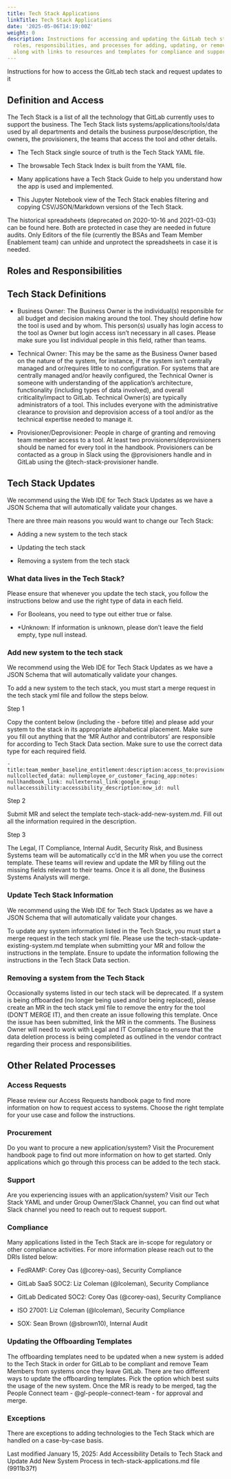 ```yaml
---
title: Tech Stack Applications
linkTitle: Tech Stack Applications
date: '2025-05-06T14:19:00Z'
weight: 0
description: Instructions for accessing and updating the GitLab tech stack, detailing
  roles, responsibilities, and processes for adding, updating, or removing systems,
  along with links to resources and templates for compliance and support.
---
```



<!-- Unsupported block type: image -->

Instructions for how to access the GitLab tech stack and request updates to it

## Definition and Access

> 

The Tech Stack is a list of all the technology that GitLab currently uses to support the business. The Tech Stack lists systems/applications/tools/data used by all departments and details the business purpose/description, the owners, the provisioners, the teams that access the tool and other details.

- The Tech Stack single source of truth is the Tech Stack YAML file.

- The browsable Tech Stack Index is built from the YAML file.

- Many applications have a Tech Stack Guide to help you understand how the app is used and implemented.

- This Jupyter Notebook view of the Tech Stack enables filtering and copying CSV/JSON/Markdown versions of the Tech Stack.

The historical spreadsheets (deprecated on 2020-10-16 and 2021-03-03) can be found here. Both are protected in case they are needed in future audits. Only Editors of the file (currently the BSAs and Team Member Enablement team) can unhide and unprotect the spreadsheets in case it is needed.

## Roles and Responsibilities

<!-- Unsupported block type: table -->

## Tech Stack Definitions

- Business Owner: The Business Owner is the individual(s) responsible for all budget and decision making around the tool. They should define how the tool is used and by whom. This person(s) usually has login access to the tool as Owner but login access isn’t necessary in all cases. Please make sure you list individual people in this field, rather than teams.

- Technical Owner: This may be the same as the Business Owner based on the nature of the system, for instance, if the system isn’t centrally managed and or/requires little to no configuration. For systems that are centrally managed and/or heavily configured, the Technical Owner is someone with understanding of the application’s architecture, functionality (including types of data involved), and overall criticality/impact to GitLab. Technical Owner(s) are typically administrators of a tool. This includes everyone with the administrative clearance to provision and deprovision access of a tool and/or as the technical expertise needed to manage it.

- Provisioner/Deprovisioner: People in charge of granting and removing team member access to a tool. At least two provisioners/deprovisioners should be named for every tool in the handbook. Provisioners can be contacted as a group in Slack using the @provisioners handle and in GitLab using the @tech-stack-provisioner handle.

## Tech Stack Updates

We recommend using the Web IDE for Tech Stack Updates as we have a JSON Schema that will automatically validate your changes.

There are three main reasons you would want to change our Tech Stack:

- Adding a new system to the tech stack

- Updating the tech stack 

- Removing a system from the tech stack

### What data lives in the Tech Stack?

Please ensure that whenever you update the tech stack, you follow the instructions below and use the right type of data in each field.

<!-- Unsupported block type: table -->

- For Booleans, you need to type out either true or false.

- *Unknown: If information is unknown, please don’t leave the field empty, type null instead.

### Add new system to the tech stack

We recommend using the Web IDE for Tech Stack Updates as we have a JSON Schema that will automatically validate your changes.

To add a new system to the tech stack, you must start a merge request in the tech stack yml file and follow the steps below.

Step 1

Copy the content below (including the - before title) and please add your system to the stack in its appropriate alphabetical placement. Make sure you fill out anything that the ‘MR Author and contributors’ are responsible for according to Tech Stack Data section. Make sure to use the correct data type for each required field.

```plain text
- title:team_member_baseline_entitlement:description:access_to:provisioner:deprovisioner:group_owner:group_owner_slack_channel:business_owner:technical_owner:data_classification:authentication_method:critical_systems_tier: nullcollected_data: nullemployee_or_customer_facing_app:notes: nullhandbook_link: nullexternal_link:google_group: nullaccessibility:accessibility_description:now_id: null
```

Step 2

Submit MR and select the template tech-stack-add-new-system.md. Fill out all the information required in the description.

Step 3

The Legal, IT Compliance, Internal Audit, Security Risk, and Business Systems team will be automatically cc’d in the MR when you use the correct template. These teams will review and update the MR by filling out the missing fields relevant to their teams. Once it is all done, the Business Systems Analysts will merge.

### Update Tech Stack Information

We recommend using the Web IDE for Tech Stack Updates as we have a JSON Schema that will automatically validate your changes.

To update any system information listed in the Tech Stack, you must start a merge request in the tech stack yml file. Please use the tech-stack-update-existing-system.md template when submitting your MR and follow the instructions in the template. Ensure to update the information following the instructions in the Tech Stack Data section.

### Removing a system from the Tech Stack

Occasionally systems listed in our tech stack will be deprecated. If a system is being offboarded (no longer being used and/or being replaced), please create an MR in the tech stack yml file to remove the entry for the tool (DON’T MERGE IT), and then create an issue following this template. Once the issue has been submitted, link the MR in the comments. The Business Owner will need to work with Legal and IT Compliance to ensure that the data deletion process is being completed as outlined in the vendor contract regarding their process and responsibilities.

## Other Related Processes

### Access Requests

Please review our Access Requests handbook page to find more information on how to request access to systems. Choose the right template for your use case and follow the instructions.

### Procurement

Do you want to procure a new application/system? Visit the Procurement handbook page to find out more information on how to get started. Only applications which go through this process can be added to the tech stack.

### Support

Are you experiencing issues with an application/system? Visit our Tech Stack YAML and under Group Owner/Slack Channel, you can find out what Slack channel you need to reach out to request support.

### Compliance

Many applications listed in the Tech Stack are in-scope for regulatory or other compliance activities. For more information please reach out to the DRIs listed below:

- FedRAMP: Corey Oas (@corey-oas), Security Compliance

- GitLab SaaS SOC2: Liz Coleman (@lcoleman), Security Compliance

- GitLab Dedicated SOC2: Corey Oas (@corey-oas), Security Compliance

- ISO 27001: Liz Coleman (@lcoleman), Security Compliance

- SOX: Sean Brown (@sbrown10), Internal Audit

### Updating the Offboarding Templates

The offboarding templates need to be updated when a new system is added to the Tech Stack in order for GitLab to be compliant and remove Team Members from systems once they leave GitLab. There are two different ways to update the offboarding templates. Pick the option which best suits the usage of the new system. Once the MR is ready to be merged, tag the People Connect team - @gl-people-connect-team - for approval and merge.

<!-- Unsupported block type: toggle -->

<!-- Unsupported block type: toggle -->

### Exceptions

There are exceptions to adding technologies to the Tech Stack which are handled on a case-by-case basis.

Last modified January 15, 2025: Add Accessibility Details to Tech Stack and Update Add New System Process in tech-stack-applications.md file (9911b37f)